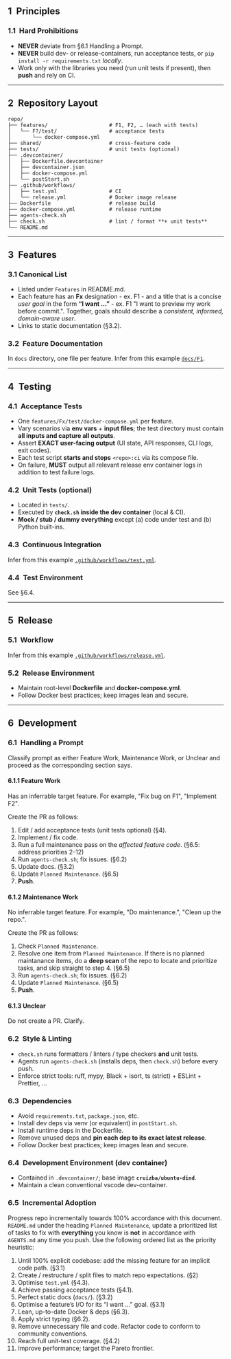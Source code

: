 ## 1 Principles

### 1.1 Hard Prohibitions
- **NEVER** deviate from §6.1 Handling a Prompt.
- **NEVER** build dev- or release-containers, run acceptance tests, or `pip install -r requirements.txt` *locally*.  
- Work only with the libraries you need (run unit tests if present), then **push** and rely on CI.

---

## 2 Repository Layout
```text
repo/
├── features/                    # F1, F2, … (each with tests)
│   └── F?/test/                 # acceptance tests
│       └── docker-compose.yml
├── shared/                      # cross-feature code
├── tests/                       # unit tests (optional)
├── .devcontainer/
│   ├── Dockerfile.devcontainer
│   ├── devcontainer.json
│   ├── docker-compose.yml
│   └── postStart.sh
├── .github/workflows/
│   ├── test.yml                 # CI
│   └── release.yml              # Docker image release
├── Dockerfile                   # release build
├── docker-compose.yml           # release runtime
├── agents-check.sh
├── check.sh                     # lint / format **+ unit tests**
└── README.md
````

---

## 3 Features

### 3.1 Canonical List
* Listed under `Features` in README.md.
* Each feature has an **Fx** designation - ex. F1 - and a title that is a concise *user goal* in the form **“I want …”** - ex. F1 "I want to preview my work before commit.". Together, goals should describe a *consistent, informed, domain-aware user*.
* Links to static documentation (§3.2).

### 3.2 Feature Documentation

In `docs` directory, one file per feature. Infer from this example [`docs/F1`](https://raw.githubusercontent.com/nashspence/codex-agentmd/refs/heads/main/Fx.md).

---

## 4 Testing

### 4.1 Acceptance Tests

* One `features/Fx/test/docker-compose.yml` per feature.
* Vary scenarios via **env vars** + **input files**; the test directory must contain **all inputs and capture all outputs**.
* Assert **EXACT user-facing output** (UI state, API responses, CLI logs, exit codes).
* Each test script **starts and stops** `<repo>:ci` via its compose file.
* On failure, **MUST** output all relevant release env container logs in addition to test failure logs.

### 4.2 Unit Tests (optional)

* Located in `tests/`.
* Executed by **`check.sh` inside the dev container** (local & CI).
* **Mock / stub / dummy everything** except (a) code under test and (b) Python built-ins.

### 4.3 Continuous Integration

Infer from this example [`.github/workflows/test.yml`](https://raw.githubusercontent.com/nashspence/codex-agentmd/refs/heads/main/test.yml).

### 4.4 Test Environment

See §6.4.

---

## 5 Release

### 5.1 Workflow

Infer from this example [`.github/workflows/release.yml`](https://raw.githubusercontent.com/nashspence/codex-agentmd/refs/heads/main/release.yml).

### 5.2 Release Environment

* Maintain root-level **Dockerfile** and **docker-compose.yml**.
* Follow Docker best practices; keep images lean and secure.

---

## 6 Development

### 6.1 Handling a Prompt

Classify prompt as either Feature Work, Maintenance Work, or Unclear and proceed as the corresponding section says.

#### 6.1.1 Feature Work

Has an inferrable target feature. For example, "Fix bug on F1", "Implement F2".
  
Create the PR as follows:

  1. Edit / add acceptance tests (unit tests optional) (§4).
  2. Implement / fix code.
  3. Run a full maintenance pass on the *affected feature code*. (§6.5: address priorities 2-12)
  4. Run `agents-check.sh`; fix issues. (§6.2)
  5. Update docs. (§3.2)
  6. Update `Planned Maintenance`. (§6.5)
  7. **Push**.
         
#### 6.1.2 Maintenance Work

No inferrable target feature. For example, "Do maintenance.", "Clean up the repo.".
  
Create the PR as follows:

  1. Check `Planned Maintenance`. 
  2. Resolve one item from `Planned Maintenance`. If there is no planned maintanance items, do a **deep scan** of the repo to locate and prioritize tasks, and skip straight to step 4. (§6.5)
  3. Run `agents-check.sh`; fix issues. (§6.2)
  4. Update `Planned Maintenance`. (§6.5)
  5. **Push**.
         
#### 6.1.3 Unclear

Do not create a PR. Clarify.

### 6.2 Style & Linting

* `check.sh` runs formatters / linters / type checkers **and** unit tests.
* Agents run `agents-check.sh` (installs deps, then `check.sh`) before every push.
* Enforce strict tools: ruff, mypy, Black + isort, ts (strict) + ESLint + Prettier, …

### 6.3 Dependencies

* Avoid `requirements.txt`, `package.json`, etc.
* Install dev deps via venv (or equivalent) in `postStart.sh`.
* Install runtime deps in the Dockerfile.
* Remove unused deps and **pin each dep to its exact latest release**.
* Follow Docker best practices; keep images lean and secure.

### 6.4 Development Environment (dev container)

* Contained in `.devcontainer/`; base image **`cruizba/ubuntu-dind`**.
* Maintain a clean conventional vscode dev-container.

### 6.5 Incremental Adoption

Progress repo incrementally towards 100% accordance with this document. `README.md` under the heading `Planned Maintenance`, update a prioritized list of tasks to fix with **everything** you know is **not** in accordance with `AGENTS.md` any time you push. Use the following ordered list as the priority heuristic:

  1. Until 100% explicit codebase: add the missing feature for an implicit code path. (§3.1)
  2. Create / restructure / split files to match repo expectations. (§2)
  3. Optimise `test.yml` (§4.3).
  4. Achieve passing acceptance tests (§4.1).
  5. Perfect static docs (`docs/`). (§3.2)
  6. Optimise a feature’s I/O for its “I want …” goal. (§3.1)
  7. Lean, up-to-date Docker & deps (§6.3).
  8. Apply strict typing (§6.2).
  9. Remove unnecessary file and code. Refactor code to conform to community conventions.
  10. Reach full unit-test coverage. (§4.2)
  11. Improve performance; target the Pareto frontier.



